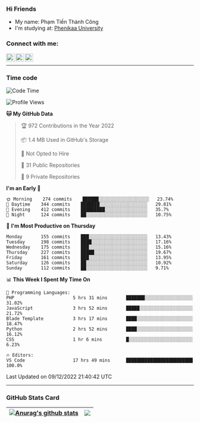 ### Hi Friends

- My name: Phạm Tiến Thành Công
- I'm studying at: [Phenikaa University]


### Connect with me:
[<img align="left" alt="PhamTienThanhCong | Facebook" width="22px" src="https://upload.wikimedia.org/wikipedia/commons/thumb/1/16/Facebook-icon-1.png/640px-Facebook-icon-1.png" />][facebook]
[<img align="left" alt="PhamTienThanhCong | Zalo" width="22px" src="https://www.anphatpc.com.vn/template/anphat_2020v2/images/icon-zalo.jpg" />][zalo]
[<img align="left" alt="PhamTienThanhCong | LinkedIn" width="22px" src="https://cdn3.iconfinder.com/data/icons/inficons/512/linkedin.png" />][linkedin]

<br />

---

### Time code

<!--START_SECTION:waka-->
![Code Time](http://img.shields.io/badge/Code%20Time-799%20hrs%2046%20mins-blue)

![Profile Views](http://img.shields.io/badge/Profile%20Views-2-blue)

**🐱 My GitHub Data** 

> 🏆 972 Contributions in the Year 2022
 > 
> 📦 1.4 MB Used in GitHub's Storage 
 > 
> 🚫 Not Opted to Hire
 > 
> 📜 31 Public Repositories 
 > 
> 🔑 9 Private Repositories  
 > 
**I'm an Early 🐤** 

```text
🌞 Morning    274 commits    ██████░░░░░░░░░░░░░░░░░░░   23.74% 
🌆 Daytime    344 commits    ███████░░░░░░░░░░░░░░░░░░   29.81% 
🌃 Evening    412 commits    █████████░░░░░░░░░░░░░░░░   35.7% 
🌙 Night      124 commits    ██░░░░░░░░░░░░░░░░░░░░░░░   10.75%

```
📅 **I'm Most Productive on Thursday** 

```text
Monday       155 commits    ███░░░░░░░░░░░░░░░░░░░░░░   13.43% 
Tuesday      198 commits    ████░░░░░░░░░░░░░░░░░░░░░   17.16% 
Wednesday    175 commits    ███░░░░░░░░░░░░░░░░░░░░░░   15.16% 
Thursday     227 commits    █████░░░░░░░░░░░░░░░░░░░░   19.67% 
Friday       161 commits    ███░░░░░░░░░░░░░░░░░░░░░░   13.95% 
Saturday     126 commits    ██░░░░░░░░░░░░░░░░░░░░░░░   10.92% 
Sunday       112 commits    ██░░░░░░░░░░░░░░░░░░░░░░░   9.71%

```


📊 **This Week I Spent My Time On** 

```text
💬 Programming Languages: 
PHP                      5 hrs 31 mins       ███████░░░░░░░░░░░░░░░░░░   31.02% 
JavaScript               3 hrs 52 mins       █████░░░░░░░░░░░░░░░░░░░░   21.72% 
Blade Template           3 hrs 17 mins       ████░░░░░░░░░░░░░░░░░░░░░   18.47% 
Python                   2 hrs 52 mins       ████░░░░░░░░░░░░░░░░░░░░░   16.12% 
CSS                      1 hr 6 mins         █░░░░░░░░░░░░░░░░░░░░░░░░   6.23%

🔥 Editors: 
VS Code                  17 hrs 49 mins      █████████████████████████   100.0%

```


 Last Updated on 09/12/2022 21:40:42 UTC
<!--END_SECTION:waka-->

---

### GitHub Stats Card

| <a href="https://github.com/phamtienthanhcong"><img align="center" src="https://github-readme-stats.vercel.app/api?username=PhamTienThanhCong&show_icons=true&include_all_commits=true&theme=buefy&hide_border=true&theme=ocean_dark" alt="Anurag's github stats" /></a> | <a href="https://github.com/phamtienthanhcong"><img align="center" src="https://github-readme-stats.vercel.app/api/top-langs/?username=PhamTienThanhCong&layout=compact&theme=buefy&hide_border=true&theme=ocean_dark" /></a> |
| ------------- | ------------- |

[Phenikaa University]: https://phenikaa-uni.edu.vn/vi
[facebook]: https://www.facebook.com/phamtienthanhcong
[linkedin]: https://linkedin.com/in/phamtienthanhcong
[zalo]: https://zalo.me/0396396332
[tiktok]: https://www.tiktok.com/@phamtienthanhcong
[web]: https://github.com/PhamTienThanhCong/web_dev
[min project]: https://github.com/PhamTienThanhCong/Project-Of-Web
[c and cpp]: https://github.com/PhamTienThanhCong/Code_C_and_Cpro
[python]: https://github.com/PhamTienThanhCong/Python_beginer
